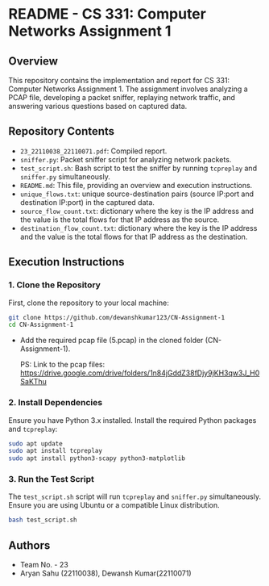 # README - CS 331: Computer Networks Assignment 1

## Overview
This repository contains the implementation and report for CS 331: Computer Networks Assignment 1. The assignment involves analyzing a PCAP file, developing a packet sniffer, replaying network traffic, and answering various questions based on captured data.

## Repository Contents
- `23_22110038_22110071.pdf`: Compiled report.
- `sniffer.py`: Packet sniffer script for analyzing network packets.
- `test_script.sh`: Bash script to test the sniffer by running `tcpreplay` and `sniffer.py` simultaneously.
- `README.md`: This file, providing an overview and execution instructions.
- `unique_flows.txt`:  unique source-destination pairs (source IP:port and destination IP:port) in the captured data.
- `source_flow_count.txt`: dictionary where the key is the IP address and the value is the total flows for that IP address as the source.
- `destination_flow_count.txt`: dictionary where the key is the IP address and the value is the total flows for that IP address as the destination.

## Execution Instructions

### 1. Clone the Repository
First, clone the repository to your local machine:
```bash
git clone https://github.com/dewanshkumar123/CN-Assignment-1
cd CN-Assignment-1
```
* Add the required pcap file (5.pcap) in the cloned folder (CN-Assignment-1).
  
  PS: Link to the pcap files: https://drive.google.com/drive/folders/1n84jGddZ38fDjy9jKH3qw3J_H0SaKThu

### 2. Install Dependencies
Ensure you have Python 3.x installed. Install the required Python packages and `tcpreplay`:
```bash
sudo apt update
sudo apt install tcpreplay
sudo apt install python3-scapy python3-matplotlib
```

### 3. Run the Test Script
The `test_script.sh` script will run `tcpreplay` and `sniffer.py` simultaneously. Ensure you are using Ubuntu or a compatible Linux distribution.

```bash
bash test_script.sh
```

## Authors
- Team No. - 23
- Aryan Sahu (22110038), Dewansh Kumar(22110071)
